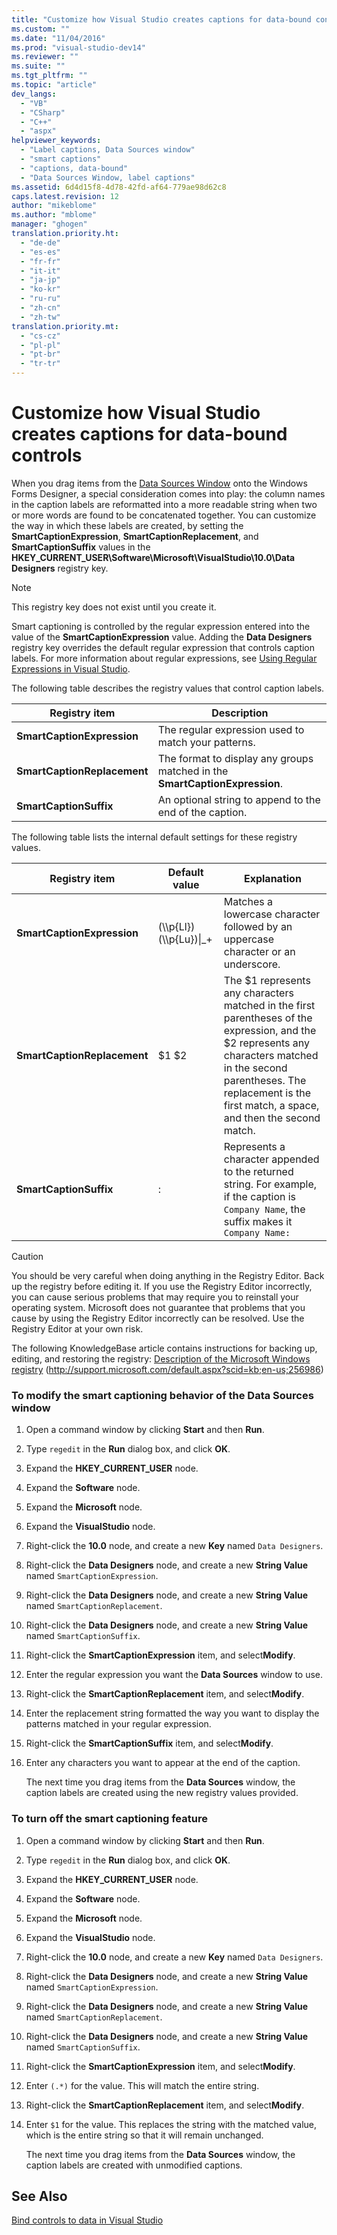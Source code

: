 ```yaml
---
title: "Customize how Visual Studio creates captions for data-bound controls | Microsoft Docs"
ms.custom: ""
ms.date: "11/04/2016"
ms.prod: "visual-studio-dev14"
ms.reviewer: ""
ms.suite: ""
ms.tgt_pltfrm: ""
ms.topic: "article"
dev_langs: 
  - "VB"
  - "CSharp"
  - "C++"
  - "aspx"
helpviewer_keywords: 
  - "Label captions, Data Sources window"
  - "smart captions"
  - "captions, data-bound"
  - "Data Sources Window, label captions"
ms.assetid: 6d4d15f8-4d78-42fd-af64-779ae98d62c8
caps.latest.revision: 12
author: "mikeblome"
ms.author: "mblome"
manager: "ghogen"
translation.priority.ht: 
  - "de-de"
  - "es-es"
  - "fr-fr"
  - "it-it"
  - "ja-jp"
  - "ko-kr"
  - "ru-ru"
  - "zh-cn"
  - "zh-tw"
translation.priority.mt: 
  - "cs-cz"
  - "pl-pl"
  - "pt-br"
  - "tr-tr"
---
```

# Customize how Visual Studio creates captions for data-bound controls
When you drag items from the [Data Sources Window](http://msdn.microsoft.com/en-us/Library/0d20f699-cc95-45b3-8ecb-c7edf1f67992) onto the Windows Forms Designer, a special consideration comes into play: the column names in the caption labels are reformatted into a more readable string when two or more words are found to be concatenated together. You can customize the way in which these labels are created, by setting the **SmartCaptionExpression**, **SmartCaptionReplacement**, and **SmartCaptionSuffix** values in the **HKEY_CURRENT_USER\Software\Microsoft\VisualStudio\10.0\Data Designers** registry key.  
  
> [!NOTE]
>  This registry key does not exist until you create it.  
  
 Smart captioning is controlled by the regular expression entered into the value of the **SmartCaptionExpression** value. Adding the **Data Designers** registry key overrides the default regular expression that controls caption labels. For more information about regular expressions, see [Using Regular Expressions in Visual Studio](../ide/using-regular-expressions-in-visual-studio.md).  
  
 The following table describes the registry values that control caption labels.  
  
|Registry item|Description|  
|-------------------|-----------------|  
|**SmartCaptionExpression**|The regular expression used to match your patterns.|  
|**SmartCaptionReplacement**|The format to display any groups matched in the **SmartCaptionExpression**.|  
|**SmartCaptionSuffix**|An optional string to append to the end of the caption.|  
  
 The following table lists the internal default settings for these registry values.  
  
|Registry item|Default value|Explanation|  
|-------------------|-------------------|-----------------|  
|**SmartCaptionExpression**|(\\\p{Ll})(\\\p{Lu})&#124;_+|Matches a lowercase character followed by an uppercase character or an underscore.|  
|**SmartCaptionReplacement**|$1 $2|The $1 represents any characters matched in the first parentheses of the expression, and the $2 represents any characters matched in the second parentheses. The replacement is the first match, a space, and then the second match.|  
|**SmartCaptionSuffix**|:|Represents a character appended to the returned string. For example, if the caption is `Company Name`, the suffix makes it `Company Name:`|  
  
> [!CAUTION]
>  You should be very careful when doing anything in the Registry Editor. Back up the registry before editing it. If you use the Registry Editor incorrectly, you can cause serious problems that may require you to reinstall your operating system. Microsoft does not guarantee that problems that you cause by using the Registry Editor incorrectly can be resolved. Use the Registry Editor at your own risk.  
>   
>  The following KnowledgeBase article contains instructions for backing up, editing, and restoring the registry: [Description of the Microsoft Windows registry](http://support.microsoft.com/default.aspx?scid=kb;en-us;256986) (http://support.microsoft.com/default.aspx?scid=kb;en-us;256986)  
  
### To modify the smart captioning behavior of the Data Sources window  
  
1.  Open a command window by clicking **Start** and then **Run**.  
  
2.  Type `regedit` in the **Run** dialog box, and click **OK**.  
  
3.  Expand the **HKEY_CURRENT_USER** node.  
  
4.  Expand the **Software** node.  
  
5.  Expand the **Microsoft** node.  
  
6.  Expand the **VisualStudio** node.  
  
7.  Right-click the **10.0** node, and create a new **Key** named `Data Designers`.  
  
8.  Right-click the **Data Designers** node, and create a new **String Value** named `SmartCaptionExpression`.  
  
9. Right-click the **Data Designers** node, and create a new **String Value** named `SmartCaptionReplacement`.  
  
10. Right-click the **Data Designers** node, and create a new **String Value** named `SmartCaptionSuffix`.  
  
11. Right-click the **SmartCaptionExpression** item, and select**Modify**.  
  
12. Enter the regular expression you want the **Data Sources** window to use.  
  
13. Right-click the **SmartCaptionReplacement** item, and select**Modify**.  
  
14. Enter the replacement string formatted the way you want to display the patterns matched in your regular expression.  
  
15. Right-click the **SmartCaptionSuffix** item, and select**Modify**.  
  
16. Enter any characters you want to appear at the end of the caption.  
  
     The next time you drag items from the **Data Sources** window, the caption labels are created using the new registry values provided.  
  
### To turn off the smart captioning feature  
  
1.  Open a command window by clicking **Start** and then **Run**.  
  
2.  Type `regedit` in the **Run** dialog box, and click **OK**.  
  
3.  Expand the **HKEY_CURRENT_USER** node.  
  
4.  Expand the **Software** node.  
  
5.  Expand the **Microsoft** node.  
  
6.  Expand the **VisualStudio** node.  
  
7.  Right-click the **10.0** node, and create a new **Key** named `Data Designers`.  
  
8.  Right-click the **Data Designers** node, and create a new **String Value** named `SmartCaptionExpression`.  
  
9. Right-click the **Data Designers** node, and create a new **String Value** named `SmartCaptionReplacement`.  
  
10. Right-click the **Data Designers** node, and create a new **String Value** named `SmartCaptionSuffix`.  
  
11. Right-click the **SmartCaptionExpression** item, and select**Modify**.  
  
12. Enter `(.*)` for the value. This will match the entire string.  
  
13. Right-click the **SmartCaptionReplacement** item, and select**Modify**.  
  
14. Enter `$1` for the value. This replaces the string with the matched value, which is the entire string so that it will remain unchanged.  
  
     The next time you drag items from the **Data Sources** window, the caption labels are created with unmodified captions.  
  
## See Also  
 [Bind controls to data in Visual Studio](../data-tools/bind-controls-to-data-in-visual-studio.md)